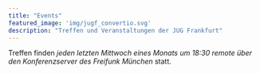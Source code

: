 ```yaml
---
title: "Events"
featured_image: 'img/jugf_convertio.svg'
description: "Treffen und Veranstaltungen der JUG Frankfurt"
---
```

Treffen finden _jeden letzten Mittwoch eines Monats um 18:30 remote über den Konferenzserver des Freifunk München_ statt.
